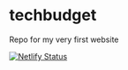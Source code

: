 # techbudget
Repo for my very first website

[![Netlify Status](https://api.netlify.com/api/v1/badges/46d055c9-08a3-46fd-b32c-dbf655aa7b14/deploy-status)](https://app.netlify.com/sites/techbudget/deploys)
